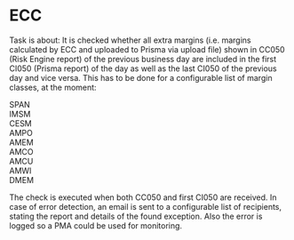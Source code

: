# ECC

Task is about:
It is checked whether all extra margins (i.e. margins calculated by ECC and uploaded to Prisma via upload file) shown in CC050 (Risk Engine report) of the previous business day are included in the first CI050 (Prisma report) of the day as well as the last CI050 of the previous day and vice versa.
This has to be done for a configurable list of margin classes, at the moment:

SPAN  
IMSM   
CESM   
AMPO   
AMEM  
AMCO  
AMCU  
AMWI  
DMEM  


The check is executed when both CC050 and first CI050 are received.
In case of error detection, an email is sent to a configurable list of recipients, stating the report and details of the found exception.
Also the error is logged so a PMA could be used for monitoring.
